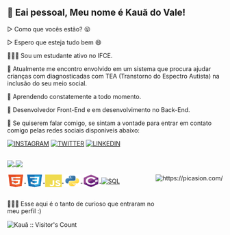 ## 👋 Eai pessoal, Meu nome é Kauã do Vale!


▷ Como que vocês estão? 😜

▷ Espero que esteja tudo bem 😄

🧑🏿‍💻 Sou um estudante ativo no IFCE.

🔭 Atualmente me encontro envolvido em um sistema que procura ajudar crianças com diagnosticadas com TEA (Transtorno do Espectro Autista) na inclusão do seu meio social.

📕 Aprendendo constatemente a todo momento.

💼 Desenvolvedor Front-End e em desenvolvimento no Back-End.

💬 Se quiserem falar comigo, se sintam a vontade para entrar em contato comigo pelas redes sociais disponiveis abaixo:
                                                                                     
[![INSTAGRAM](https://img.shields.io/badge/Instagram-E4405F?style=for-the-badge&logo=instagram&logoColor=white)](https://www.instagram.com/kkaua.vf/)
[![TWITTER](https://img.shields.io/badge/Twitter-1DA1F2?style=for-the-badge&logo=twitter&logoColor=white)](https://twitter.com/kauazinthebrabo)
[![LINKEDIN](https://img.shields.io/badge/LinkedIn-0077B5?style=for-the-badge&logo=linkedin&logoColor=white)](https://www.instagram.com/kkaua.vf/)

##
<div>
    <a href="https://github.com/DevlTz">
  <img align="center" height="180em" align = "left" src="https://github-readme-stats.vercel.app/api?username=DevlTz&show_icons=true&theme=dracula&include_all_commits=true&count_private=true"/>
  <img align="center" height="195em" src="https://github-readme-stats.vercel.app/api/top-langs/?username=DevlTz&layout=compact&langs_count=7&theme=dracula"/>
</div>
  
<div style="display: inline_block"><br>
  <img align="center" alt="HTML" height="30" width="40" src="https://raw.githubusercontent.com/devicons/devicon/master/icons/html5/html5-original.svg">
  <img align="center" alt="CSS" height="30" width="40" src="https://raw.githubusercontent.com/devicons/devicon/master/icons/css3/css3-original.svg">
  <img align="center" alt="Js" height="30" width="40" src="https://raw.githubusercontent.com/devicons/devicon/master/icons/javascript/javascript-plain.svg">
  <img align="center" alt="PY" height="30" width="40" src="https://raw.githubusercontent.com/devicons/devicon/master/icons/python/python-original.svg">
  <img align="center" alt="C#" height="30" width="40" src="https://raw.githubusercontent.com/devicons/devicon/master/icons/csharp/csharp-original.svg">
  <img align="center" alt="SQL" height="30" width="40" src="https://cdn.jsdelivr.net/gh/devicons/devicon/icons/sqlite/sqlite-original.svg">
  <a href="https://picasion.com/"><img align="right" src="https://i.picasion.com/pic92/de5c00577e3bf92df13f13126b582f72.gif" height="120" alt="https://picasion.com/" /></a><br /><a href="https://picasion.com/"></a>
</div>


##
🕵🏾‍♂️ Esse aqui é o tanto de curioso que entraram no meu perfil :)

<img align="center" src="https://profile-counter.glitch.me/{DevlTz}/count.svg" alt="Kauã :: Visitor's Count" />
